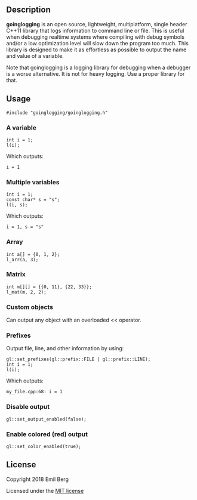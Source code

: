 ## Description
**goinglogging** is an open source, lightweight, multiplatform, single header
C++11 library that logs information to command line or file. This is useful when
debugging realtime systems where compiling with debug symbols and/or a low
optimization level will slow down the program too much. This library is designed
to make it as effortless as possible to output the name and value of a variable.

Note that goinglogging is a logging library for debugging when a debugger is a
worse alternative. It is not for heavy logging. Use a proper library for that.

## Usage

```
#include "goinglogging/goinglogging.h"
```

### A variable
```
int i = 1;
l(i);
```
Which outputs:
```
i = 1
```

### Multiple variables
```
int i = 1;
const char* s = "s";
l(i, s);
```
Which outputs:
```
i = 1, s = "s"
```

### Array
```
int a[] = {0, 1, 2};
l_arr(a, 3);
```

### Matrix
```
int m[][] = {{0, 11}, {22, 33}};
l_mat(m, 2, 2);
```

### Custom objects
Can output any object with an overloaded << operator.

### Prefixes
Output file, line, and other information by using:
```
gl::set_prefixes(gl::prefix::FILE | gl::prefix::LINE);
int i = 1;
l(i);
```
Which outputs:
```
my_file.cpp:68: i = 1
```

### Disable output
```
gl::set_output_enabled(false);
```

### Enable colored (red) output
```
gl::set_color_enabled(true);
```

## License

Copyright 2018 Emil Berg

Licensed under the [MIT license](LICENSE)
